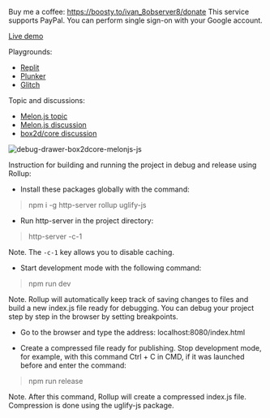 Buy me a coffee: https://boosty.to/ivan_8observer8/donate This service supports PayPal. You can perform single sign-on with your Google account.

[Live demo](https://8observer8.github.io/webgl10-js/debug-drawer-box2dcore-melonjs-js/)

Playgrounds:

- [Replit](https://replit.com/@8Observer8/Debug-drawer-using-box2dcore-Melonjs-JS)
- [Plunker](https://plnkr.co/edit/KvkGgejqBojm81k8?preview)
- [Glitch](https://glitch.com/edit/#!/flax-befitting-caterpillar)

Topic and discussions:

- [Melon.js topic](https://melonjs.discourse.group/t/basic-examples-of-using-box2d-core-with-melon-js-in-javascript/59)
- [Melon.js discussion](https://github.com/melonjs/melonJS/discussions/1197)
- [box2d/core discussion](https://github.com/Lusito/box2d.ts/discussions/45)

![debug-drawer-box2dcore-melonjs-js](https://github.com/8Observer8/debug-drawer-box2dcore-melonjs-js/assets/3908473/05a99840-c5f3-4b8b-99d7-e13033dda0c6)

Instruction for building and running the project in debug and release using Rollup:

- Install these packages globally with the command:

> npm i -g http-server rollup uglify-js

- Run http-server in the project directory:

> http-server -c-1

Note. The `-c-1` key allows you to disable caching.

- Start development mode with the following command:

> npm run dev

Note. Rollup will automatically keep track of saving changes to files and build a new index.js file ready for debugging. You can debug your project step by step in the browser by setting breakpoints.

- Go to the browser and type the address: localhost:8080/index.html

- Create a compressed file ready for publishing. Stop development mode, for example, with this command Ctrl + C in CMD, if it was launched before and enter the command:

> npm run release

Note. After this command, Rollup will create a compressed index.js file. Compression is done using the uglify-js package.

